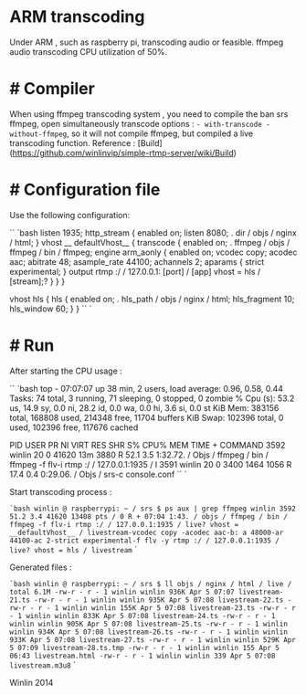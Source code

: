 # ARM transcoding

Under ARM , such as raspberry pi, transcoding audio or feasible. ffmpeg audio transcoding CPU utilization of 50%.

# # Compiler

When using ffmpeg transcoding system , you need to compile the ban srs ffmpeg, open simultaneously transcode options : `- with-transcode - without-ffmpeg`, so it will not compile ffmpeg, but compiled a live transcoding function. Reference : [Build] (https://github.com/winlinvip/simple-rtmp-server/wiki/Build)

# # Configuration file

Use the following configuration:

`` `bash
listen 1935;
http_stream {
    enabled on;
    listen 8080;
    . dir / objs / nginx / html;
}
vhost __ defaultVhost__ {
    transcode {
        enabled on;
        . ffmpeg / objs / ffmpeg / bin / ffmpeg;
        engine arm_aonly {
            enabled on;
            vcodec copy;
            acodec aac;
            abitrate 48;
            asample_rate 44100;
            achannels 2;
            aparams {
                strict experimental;
            }
            output rtmp :/ / 127.0.0.1: [port] / [app] vhost = hls / [stream];?
        }
    }
}

vhost hls {
    hls {
        enabled on;
        . hls_path / objs / nginx / html;
        hls_fragment 10;
        hls_window 60;
    }
}
`` `

# # Run

After starting the CPU usage :

`` `bash
top - 07:07:07 up 38 min, 2 users, load average: 0.96, 0.58, 0.44
Tasks: 74 total, 3 running, 71 sleeping, 0 stopped, 0 zombie
% Cpu (s): 53.2 us, 14.9 sy, 0.0 ni, 28.2 id, 0.0 wa, 0.0 hi, 3.6 si, 0.0 st
KiB Mem: 383156 total, 168808 used, 214348 free, 11704 buffers
KiB Swap: 102396 total, 0 used, 102396 free, 117676 cached

  PID USER PR NI VIRT RES SHR S% CPU% MEM TIME + COMMAND
 3592 winlin 20 0 41620 13m 3880 R 52.1 3.5 1:32.72. / Objs / ffmpeg / bin / ffmpeg
-f flv-i rtmp :/ / 127.0.0.1:1935 / l
 3591 winlin 20 0 3400 1464 1056 R 17.4 0.4 0:29.06. / Objs / srs-c console.conf
`` `

Start transcoding process :

`` `bash
winlin @ raspberrypi: ~ / srs $ ps aux | grep ffmpeg
winlin 3592 51.2 3.4 41620 13408 pts / 0 R + 07:04 1:43. / objs / ffmpeg / bin / ffmpeg
-f flv-i rtmp :/ / 127.0.0.1:1935 / live? vhost = __defaultVhost__ / livestream-vcodec copy
-acodec aac-b: a 48000-ar 44100-ac 2-strict experimental-f flv
-y rtmp :/ / 127.0.0.1:1935 / live? vhost = hls / livestream
`` `

Generated files :

`` `bash
winlin @ raspberrypi: ~ / srs $ ll objs / nginx / html / live /
total 6.1M
-rw-r - r - 1 winlin winlin 936K Apr 5 07:07 livestream-21.ts
-rw-r - r - 1 winlin winlin 935K Apr 5 07:08 livestream-22.ts
-rw-r - r - 1 winlin winlin 155K Apr 5 07:08 livestream-23.ts
-rw-r - r - 1 winlin winlin 833K Apr 5 07:08 livestream-24.ts
-rw-r - r - 1 winlin winlin 905K Apr 5 07:08 livestream-25.ts
-rw-r - r - 1 winlin winlin 934K Apr 5 07:08 livestream-26.ts
-rw-r - r - 1 winlin winlin 933K Apr 5 07:08 livestream-27.ts
-rw-r - r - 1 winlin winlin 529K Apr 5 07:09 livestream-28.ts.tmp
-rw-r - r - 1 winlin winlin 155 Apr 5 06:43 livestream.html
-rw-r - r - 1 winlin winlin 339 Apr 5 07:08 livestream.m3u8
`` `

Winlin 2014
